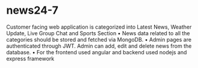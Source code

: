# news24-7
Customer facing web application is categorized into Latest News, Weather Update, Live Group Chat and Sports Section • News data related to all the categories should be stored and fetched via MongoDB. • Admin pages are authenticated through JWT. Admin can add, edit and delete news from the database. • For the frontend used angular and backend used nodejs and express framework
